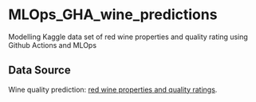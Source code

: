 # MLOps_GHA_wine_predictions
Modelling Kaggle data set of red wine properties and quality rating using Github Actions and MLOps

## Data Source

Wine quality prediction: [red wine properties and quality ratings](https://www.kaggle.com/uciml/red-wine-quality-cortez-et-al-2009). 
